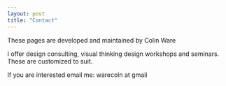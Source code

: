 ```yaml
---
layout: post
title: "Contact"
---
```

These pages are developed and maintained by Colin Ware

I offer design consulting, visual thinking design workshops and seminars.
These are customized to suit.

If you are interested email me: warecoln at gmail